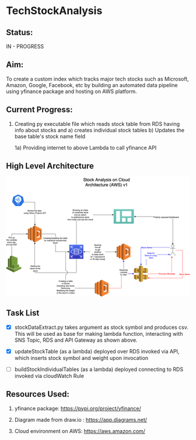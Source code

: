 # TechStockAnalysis

## Status: 

IN - PROGRESS

## Aim: 

To create a custom index which tracks major tech stocks such as Microsoft, Amazon, Google, Facebook, etc by building an automated data pipeline using yfinance package and hosting on AWS platform.

## Current Progress:

1) Creating py executable file which reads stock table from RDS having info about stocks and a) creates individual stock tables b) Updates the base table's stock name field

    1a) Providing internet to above Lambda to call yfinance API

## High Level Architecture

![Stock Analysis Solution Architecture](StockAnalysisFlowchartv1.drawio.png "Stock Analysis Solution Architecture")

## Task List

- [x] stockDataExtract.py takes argument as stock symbol and produces csv.
This will be used as base for making lambda function, interacting with SNS Topic, RDS and API Gateway as shown above.

- [x] updateStockTable (as a lambda) deployed over RDS invoked via API, which inserts stock symbol and weight upon invocation

- [ ] buildStockIndividualTables (as a lambda) deployed connecting to RDS invoked via cloudWatch Rule

## Resources Used:

1. yfinance package: https://pypi.org/project/yfinance/ 

2. Diagram made from draw.io : https://app.diagrams.net/

3. Cloud environment on AWS: https://aws.amazon.com/
